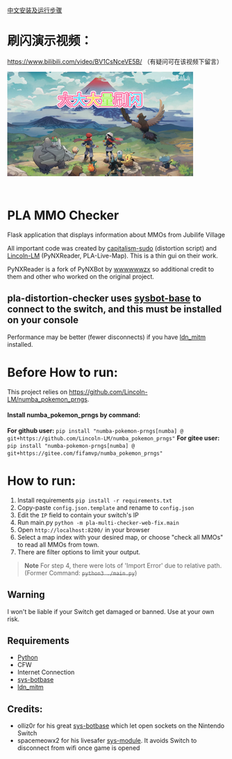 [中文安装及运行步骤](README_CN.md)

# 刷闪演示视频：
https://www.bilibili.com/video/BV1CsNceVE5B/
（有疑问可在该视频下留言）

[![刷闪](./misc/video01.png)](https://www.bilibili.com/video/BV1CsNceVE5B/)

<br>

# PLA MMO Checker

Flask application that displays information about MMOs from Jubilife Village

All important code was created by [capitalism-sudo](https://github.com/capitalism-sudo) (distortion script) and [Lincoln-LM](https://github.com/Lincoln-LM) (PyNXReader, PLA-Live-Map). This is a thin gui on their work.

PyNXReader is a fork of PyNXBot by [wwwwwwzx](https://github.com/wwwwwwzx) so additional credit to them and other who worked on the original project.

## pla-distortion-checker uses [sysbot-base](https://github.com/olliz0r/sys-botbase) to connect to the switch, and this must be installed on your console

Performance may be better (fewer disconnects) if you have [ldn_mitm](https://github.com/spacemeowx2/ldn_mitm) installed.

# Before How to run:
This project relies on https://github.com/Lincoln-LM/numba_pokemon_prngs.
#### Install numba_pokemon_prngs by command:
**For github user:**
``pip install "numba-pokemon-prngs[numba] @ git+https://github.com/Lincoln-LM/numba_pokemon_prngs"``
**For gitee user:**
``pip install "numba-pokemon-prngs[numba] @ git+https://gitee.com/fifamvp/numba_pokemon_prngs"``

# How to run:
1. Install requirements ``pip install -r requirements.txt``
2. Copy-paste ``config.json.template`` and rename to ``config.json``
3. Edit the ``IP`` field to contain your switch's IP
4. Run main.py ``python -m pla-multi-checker-web-fix.main``
5. Open ``http://localhost:8200/`` in your browser
6. Select a map index with your desired map, or choose "check all MMOs" to read all MMOs from town.
7. There are filter options to limit your output.

> **Note**
> For step 4, there were lots of 'Import Error' due to relative path. (Former Command: ~~``python3 ./main.py``~~)

## Warning
I won't be liable if your Switch get damaged or banned. Use at your own risk.

## Requirements
* [Python](https://www.python.org/downloads/)
* CFW
* Internet Connection
* [sys-botbase](https://github.com/olliz0r/sys-botbase)
* [ldn_mitm](https://github.com/spacemeowx2/ldn_mitm)

## Credits:
* olliz0r for his great [sys-botbase](https://github.com/olliz0r/sys-botbase) which let open sockets on the Nintendo Switch
* spacemeowx2 for his livesafer [sys-module](https://github.com/spacemeowx2/ldn_mitm). It avoids Switch to disconnect from wifi once game is opened

